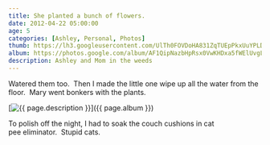 ```yaml
---
title: She planted a bunch of flowers.  
date: 2012-04-22 05:00:00
age: 5
categories: [Ashley, Personal, Photos]
thumb: https://lh3.googleusercontent.com/UlTh0FOVDoHA831ZqTUEpPkxUuYPLDOS4RU6OCHEdtG459f1O98rOrTRDLjXq5Wl25fq_N91dmFXgc3wv6L6Z2v-99SXhRfPU7oRqQVMBxvpDOeXwVDvCQZVeoXX5ToWXlxMfhDq6G_iSUnYcmts2zkMvFb-1WXUAGGQXGgdkr15UbfIyFchBw5AlbCXyAV7Wb2gd1aIrdmAnRed4Q6JI17q_WTY1vvKX4IVN5KIeM2fNPw7eFqxb0MNa9NZnNcq24An2ERgH9tn3YxtBkdDhJkOmHtg0JOUooJojCY6n0UwWy0Fcz2OeI6bl9HVyg8hXVtEdzIFj-64a4BGBniTRS4kcu_itvNf9Nso1rsO_auMt_HM01cx1tIsTZ4D55uEbgZf_PEjQpQs6szUo8hffoHSWgkNWviEpxDtQnqlyhjuJ1J5AYBOnZrGdeV-jE5tOfy7tgtVclU71Fe7hfcc9NLRTKqU4dzKnmp3Lvs_yQNuKkrzt30C8Z3LBARKMtzyTYO5XFmQ9MdHqwYFZ-jYL5QsP_9D4w55uhpWxi5tuYdH8LO6jhNwSyjCBtYPbzJcApzTgMKE19r5c7YvafW_bjlELf5efy2HvNFeWp-Q0ZRNS58D3GVtltDYZckCCuuViHYk15MUU8xQEvMPxnpGB0sm_g=w1698-h1273-no
album: https://photos.google.com/album/AF1QipNazbHpRsx0VwKHDxa5fWElUvgLjtOJDR4LKggg?key=CPCk7tOp4v7NggE
description: Ashley and Mom in the weeds
---
```

Watered them too.  Then I made the little one wipe up all the water from the floor.  Mary went bonkers with the plants.

[<img src="{{ page.thumb }}" alt="{{ page.description }}" class="wyseguys-album"/>]({{ page.album }})

To polish off the night, I had to soak the couch cushions in cat pee eliminator.  Stupid cats.
